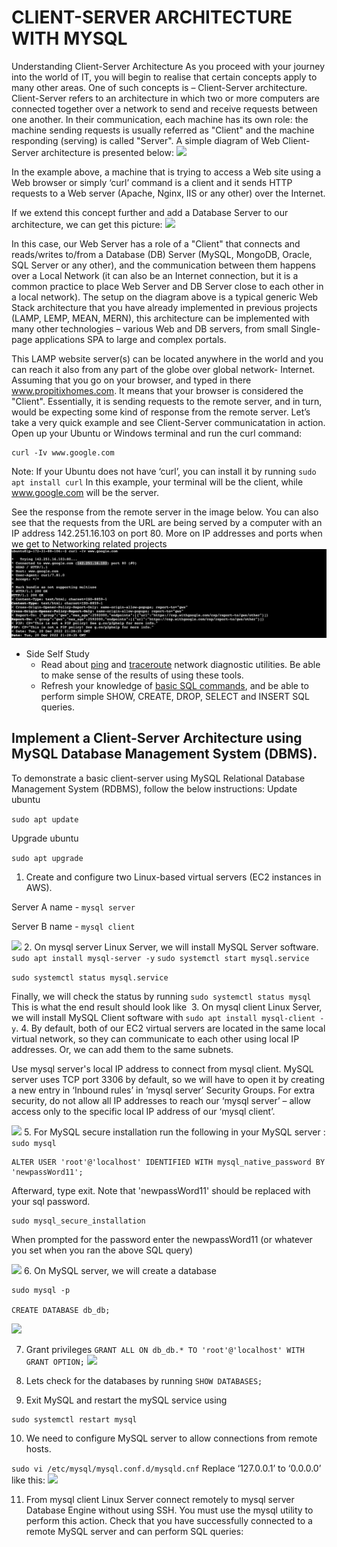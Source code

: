 # CLIENT-SERVER ARCHITECTURE WITH MYSQL

Understanding Client-Server Architecture
As you proceed with your journey into the world of IT, you will begin to realise that certain concepts apply to many other areas. One of such concepts is – Client-Server architecture.
Client-Server refers to an architecture in which two or more computers are connected together over a network to send and receive requests between one another.
In their communication, each machine has its own role: the machine sending requests is usually referred as "Client" and the machine responding (serving) is called "Server".
A simple diagram of Web Client-Server architecture is presented below:
![](https://github.com/TobiOlajumoke/DevOps-Projects/blob/main/Project_5/Images/P5S1.png)

In the example above, a machine that is trying to access a Web site using a Web browser or simply ‘curl’ command is a client and it sends HTTP requests to a Web server (Apache, Nginx, IIS or any other) over the Internet.

If we extend this concept further and add a Database Server to our architecture, we can get this picture:
![](https://github.com/TobiOlajumoke/DevOps-Projects/blob/main/Project_5/Images/P5S1.1.png)

In this case, our Web Server has a role of a "Client" that connects and reads/writes to/from a Database (DB) Server (MySQL, MongoDB, Oracle, SQL Server or any other), and the communication between them happens over a Local Network (it can also be an Internet connection, but it is a common practice to place Web Server and DB Server close to each other in a local network). The setup on the diagram above is a typical generic Web Stack architecture that you have already implemented in previous projects (LAMP, LEMP, MEAN, MERN), this architecture can be implemented with many other technologies – various Web and DB servers, from small Single-page applications SPA to large and complex portals.

This LAMP website server(s) can be located anywhere in the world and you can reach it also from any part of the globe over global network- Internet. Assuming that you go on your browser, and typed in there www.propitixhomes.com. It means that your browser is considered the "Client". Essentially, it is sending requests to the remote server, and in turn, would be expecting some kind of response from the remote server. Let’s take a very quick example and see Client-Server communicatation in action. Open up your Ubuntu or Windows terminal and run the curl command:

```
curl -Iv www.google.com
```
Note: If your Ubuntu does not have ‘curl’, you can install it by running ```sudo apt install curl``` In this example, your terminal will be the client, while www.google.com will be the server.

See the response from the remote server in the image below. You can also see that the requests from the URL are being served by a computer with an IP address 142.251.16.103 on port 80. More on IP addresses and ports when we get to Networking related projects
![](https://github.com/Omolade11/Client-Server-Architecture-With-MYSQL/blob/main/Images/Screenshot%202022-12-20%20at%2022.36.10.png)

* Side Self Study
  * Read about [ping](https://en.wikipedia.org/wiki/Ping_(networking_utility)) and [traceroute](https://en.wikipedia.org/wiki/Traceroute) network diagnostic utilities. Be able to make sense of the results of using these tools.
  * Refresh your knowledge of [basic SQL commands](https://www.w3schools.com/sql/), and be able to perform simple SHOW, CREATE, DROP, SELECT and INSERT SQL queries.
 
 ## Implement a Client-Server Architecture using MySQL Database Management System (DBMS).
 To demonstrate a basic client-server using MySQL Relational Database Management System (RDBMS), follow the below instructions:
 Update ubuntu

``` sudo apt update ```

Upgrade ubuntu

``` sudo apt upgrade ```


 1. Create and configure two Linux-based virtual servers (EC2 instances in AWS).
 
 Server A name - `mysql server`

 Server B name - `mysql client`

 ![](https://github.com/Omolade11/Client-Server-Architecture-With-MYSQL/blob/main/Images/Screenshot%202023-01-08%20at%2011.06.20.png)
 2. On mysql server Linux Server, we will install MySQL Server software.
 ``` sudo apt install mysql-server -y ```
 ``` sudo systemctl start mysql.service ```

 ``` sudo systemctl status mysql.service ```

 Finally, we will check the status by running
 ``` sudo systemctl status mysql ```
 This is what the end result should look like
 ![]()
 3. On mysql client Linux Server, we will install MySQL Client software with ``` sudo apt install mysql-client -y ```.
 4. By default, both of our EC2 virtual servers are located in the same local virtual network, so they can communicate to each other using local IP addresses.
Or, we can add them to the same subnets.

Use mysql server's local IP address to connect from mysql client. MySQL server uses TCP port 3306 by default, so we will have to open it by creating a new entry in ‘Inbound rules’ in ‘mysql server’ Security Groups. For extra security, do not allow all IP addresses to reach our ‘mysql server’ – allow access only to the specific local IP address of our ‘mysql client’.

![](https://github.com/Omolade11/Client-Server-Architecture-With-MYSQL/blob/main/Images/Screenshot%202023-01-08%20at%2012.12.26.png)
5. For MySQL secure installation run the following in your MySQL server :
``` sudo mysql ```
``` 
ALTER USER 'root'@'localhost' IDENTIFIED WITH mysql_native_password BY 'newpassWord11';

```
Afterward, type exit.
Note that 'newpassWord11' should be replaced with your sql password.
```
sudo mysql_secure_installation
```
When prompted for the password enter the newpassWord11 (or whatever you set when you ran the above SQL query)

![](https://github.com/Omolade11/Client-Server-Architecture-With-MYSQL/blob/main/Images/Screenshot%202023-01-09%20at%2008.32.05.png)
6. On MySQL server, we will create a database
```
sudo mysql -p

CREATE DATABASE db_db;

```
![](https://github.com/Omolade11/Client-Server-Architecture-With-MYSQL/blob/main/Images/Screenshot%202023-01-09%20at%2008.48.35.png)


7. Grant privileges
``` GRANT ALL ON db_db.* TO 'root'@'localhost' WITH GRANT OPTION; ```
![](https://github.com/Omolade11/Client-Server-Architecture-With-MYSQL/blob/main/Images/Screenshot%202023-01-09%20at%2008.54.01.png)

8. Lets check for the databases by running
``` SHOW DATABASES; ```
9. Exit MySQL and restart the mySQL service using
``` 
sudo systemctl restart mysql

``` 
10. We need to configure MySQL server to allow connections from remote hosts.

``` sudo vi /etc/mysql/mysql.conf.d/mysqld.cnf ```
Replace ‘127.0.0.1’ to ‘0.0.0.0’ like this:
 ![](https://github.com/Omolade11/Client-Server-Architecture-With-MYSQL/blob/main/Images/Screenshot%202023-01-08%20at%2012.39.09.png)
 
11.  From mysql client Linux Server connect remotely to mysql server Database Engine without using SSH. You must use the mysql utility to perform this action.
Check that you have successfully connected to a remote MySQL server and can perform SQL queries:
``` sudo mysql -u example_user -h <mysqlserver private ip> -p
```








  








 


